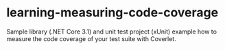 # learning-measuring-code-coverage
Sample library (.NET Core 3.1) and unit test project (xUnit) example how to measure the code coverage of your test suite with Coverlet.
